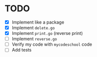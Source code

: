 # TODO

- [X] Implement like a package
- [X] Implement `delete.go`
- [X] Implement `print.go` (reverse print)
- [ ] Implement `reverse.go`
- [ ] Verify my code with `mycodeschool` code
- [ ] Add tests